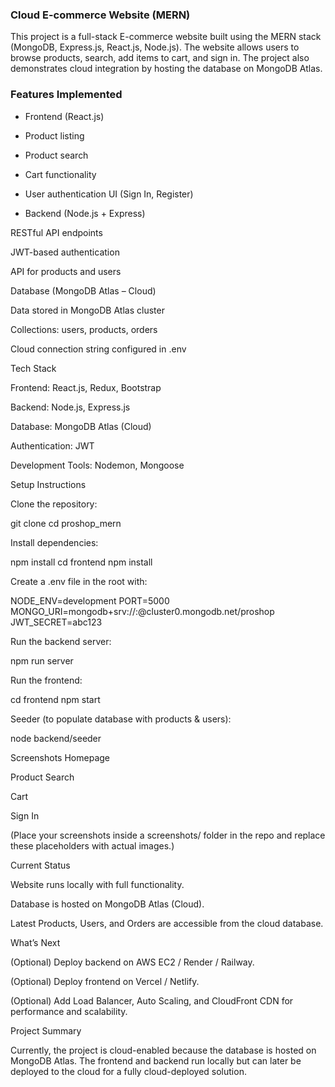 ### Cloud E-commerce Website (MERN)

This project is a full-stack E-commerce website built using the MERN stack (MongoDB, Express.js, React.js, Node.js).
The website allows users to browse products, search, add items to cart, and sign in.
The project also demonstrates cloud integration by hosting the database on MongoDB Atlas.

### Features Implemented

- Frontend (React.js)

- Product listing

- Product search

- Cart functionality

- User authentication UI (Sign In, Register)

- Backend (Node.js + Express)

RESTful API endpoints

JWT-based authentication

API for products and users

Database (MongoDB Atlas – Cloud)

Data stored in MongoDB Atlas cluster

Collections: users, products, orders

Cloud connection string configured in .env

Tech Stack

Frontend: React.js, Redux, Bootstrap

Backend: Node.js, Express.js

Database: MongoDB Atlas (Cloud)

Authentication: JWT

Development Tools: Nodemon, Mongoose

Setup Instructions

Clone the repository:

git clone <repo-url>
cd proshop_mern


Install dependencies:

npm install
cd frontend
npm install


Create a .env file in the root with:

NODE_ENV=development
PORT=5000
MONGO_URI=mongodb+srv://<username>:<password>@cluster0.mongodb.net/proshop
JWT_SECRET=abc123


Run the backend server:

npm run server


Run the frontend:

cd frontend
npm start


Seeder (to populate database with products & users):

node backend/seeder

Screenshots
Homepage

Product Search

Cart

Sign In

(Place your screenshots inside a screenshots/ folder in the repo and replace these placeholders with actual images.)

Current Status

Website runs locally with full functionality.

Database is hosted on MongoDB Atlas (Cloud).

Latest Products, Users, and Orders are accessible from the cloud database.

What’s Next

(Optional) Deploy backend on AWS EC2 / Render / Railway.

(Optional) Deploy frontend on Vercel / Netlify.

(Optional) Add Load Balancer, Auto Scaling, and CloudFront CDN for performance and scalability.

Project Summary

Currently, the project is cloud-enabled because the database is hosted on MongoDB Atlas.
The frontend and backend run locally but can later be deployed to the cloud for a fully cloud-deployed solution.
